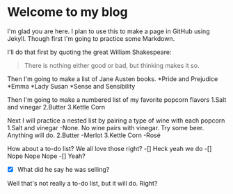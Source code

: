 # Welcome to my blog

I'm glad you are here. I plan to use this to make a page in GitHub using Jekyll. Though first I'm going to practice some Markdown.

I'll do that first by quoting the great William Shakespeare:
>There is nothing either good or bad, but thinking makes it so.

Then I'm going to make a list of Jane Austen books.
*Pride and Prejudice 
*Emma
*Lady Susan 
*Sense and Sensibility

Then I'm going to make a numbered list of my favorite popcorn flavors
1.Salt and vinegar
2.Butter
3.Kettle Corn

Next I will practice a nested list by pairing a type of wine with each popcorn
1.Salt and vinegar
  -None. No wine pairs with vinegar. Try some beer. Anything will do.
2.Butter
  -Merlot
3.Kettle Corn
  -Rosé
  
How about a to-do list? We all love those right?
-[] Heck yeah we do
-[] Nope Nope Nope
-[] Yeah?
-[X] What did he say he was selling?

Well that's not really a to-do list, but it will do. Right? 

